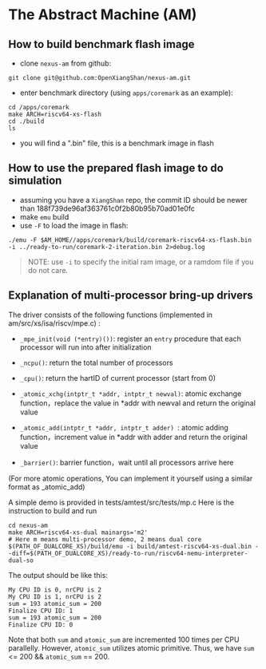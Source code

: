 # The Abstract Machine (AM)

## How to build benchmark flash image
- clone `nexus-am` from github:
``` shell
git clone git@github.com:OpenXiangShan/nexus-am.git
```
- enter benchmark directory (using `apps/coremark` as an example):
```
cd /apps/coremark
make ARCH=riscv64-xs-flash
cd ./build
ls
```
- you will find a ".bin" file, this is a benchmark image in flash

## How to use the prepared flash image to do simulation
- assuming you have a `XiangShan` repo, the commit ID should be newer than 188f739de96af363761c0f2b80b95b70ad01e0fc
- make `emu` build
- use `-F` to load the image in flash:
```
./emu -F $AM_HOME//apps/coremark/build/coremark-riscv64-xs-flash.bin  -i ../ready-to-run/coremark-2-iteration.bin 2>debug.log
```
> NOTE: use `-i` to specify the initial ram image, or a ramdom file if you do not care.

## Explanation of multi-processor bring-up drivers

The driver consists of the following functions (implemented in am/src/xs/isa/riscv/mpe.c) : 

* `_mpe_init(void (*entry)())`: register an `entry` procedure that each processor will run into after initialization

* `_ncpu()`: return the total number of processors

* `_cpu()`: return the hartID of current processor (start from 0)

* `_atomic_xchg(intptr_t *addr, intptr_t newval)`: atomic exchange function，replace the value in *addr with newval and return the original value

* `_atomic_add(intptr_t *addr, intptr_t adder) `: atomic adding function，increment value in *addr with adder and return the original value

* `_barrier()`: barrier function，wait until all processors arrive here

 (For more atomic operations, You can implement it yourself using a similar format as _atomic_add) 



A simple demo is provided in tests/amtest/src/tests/mp.c  Here is the instruction to build and run

```shell
cd nexus-am
make ARCH=riscv64-xs-dual mainargs='m2'
# Here m means multi-processor demo, 2 means dual core
$(PATH_OF_DUALCORE_XS)/build/emu -i build/amtest-riscv64-xs-dual.bin --diff=$(PATH_OF_DUALCORE_XS)/ready-to-run/riscv64-nemu-interpreter-dual-so
```

The output should be like this: 

```shell
My CPU ID is 0, nrCPU is 2
My CPU ID is 1, nrCPU is 2
sum = 193 atomic_sum = 200
Finalize CPU ID: 1
sum = 193 atomic_sum = 200
Finalize CPU ID: 0
```

Note that both `sum` and `atomic_sum` are incremented 100 times per CPU parallelly. However, `atomic_sum` utilizes atomic primitive. Thus, we have `sum` <= 200 && `atomic_sum` == 200.
